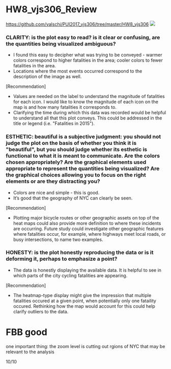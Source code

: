 # HW8_vjs306_Review 
https://github.com/valschi/PUI2017_vjs306/tree/master/HW8_vjs306
![](Cyclist_Fatalities_View.png)

### CLARITY: is the plot easy to read? is it clear or confusing, are the quantities being visualized ambiguous?

- I found this easy to decipher what was trying to be conveyed - warmer colors correspond to higher fatalities in the area; cooler colors to fewer fatalities in the area. 
- Locations where the most events occurred correspond to the description of the image as well.

[Recommendation] 
- Values are needed on the label to understand the magnitude of fatalities for each icon. I would like to know the magnitude of each icon on the map is and how many fatalities it corresponds to. 
- Clarifying the time during which this data was recorded would be helpful to understand all that this plot conveys. This could be addressed in the title or legend (i.e. "Fatalities in 2015").

### ESTHETIC: beautiful is a subjective judgment: you should not judge the plot on the basis of whether you think it is "beautiful", but you should judge whether its esthetic is functional to what it is meant to communicate. Are the colors chosen appropriately? Are the graphical elements used appropriate to represent the quantities being visualized? Are the graphical choices allowing you to focus on the right elements or are they distracting you?
- Colors are nice and simple - this is good.
- It’s good that the geography of NYC can clearly be seen.

[Recommendation] 
- Plotting major bicycle routes or other geographic assets on top of the heat maps could also provide more definition to where these incidents are occurring. Future study could investigate other geographic features where fatalities occur, for example, where highways meet local roads, or busy intersections, to name two examples.

### HONESTY: is the plot honestly reproducing the data or is it deforming it, perhaps to emphasize a point?
- The data is honestly displaying the available data. It is helpful to see in which parts of the city cycling fatalities are appearing. 

[Recommendation] 
- The heatmap-type display might give the impression that multiple fatalities occured at a given point, when potentially only one fataility occured. Rethinking how the map would account for this could help clarify outliers to the data.

# FBB good
one important thing: the zoom level is cutting out rgions of NYC that may be relevant to the analysis

10/10
